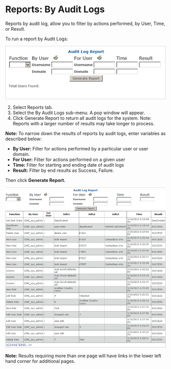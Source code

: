 # Reports: By Audit Logs

Reports by audit log, allow you to filter by actions performed, by User, Time, or Result.

To run a report by Audit Logs:

![Audit log 1](images/reportAuditLog1.png)

2.	Select Reports tab.
2.	Select the By Audit Logs sub-menu. A pop window will appear.
3.	Click Generate Report to return all audit logs for the system. Note: Reports with a larger number of results may take longer to process.

**Note:**	To narrow down the results of reports by audit logs, enter variables as described below:

* **By User:**	Filter for actions performed by a particular user or user domain. 
* **For User:**	Filter for actions performed on a given user
* **Time:**	Filter for starting and ending date of audit logs
* **Result:** Filter by end results as Success, Failure. 

Then click **Generate Report.**

![Audit Log 2](images/reportAuditLog2.png)

**Note:** Results requiring more than one page will have links in the lower left hand corner for additional pages.
